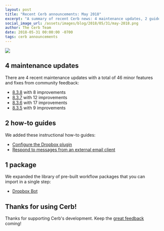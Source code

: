 ```yaml
---
layout: post
title: "Recent Cerb announcements: May 2018"
excerpt: "A summary of recent Cerb news: 4 maintenance updates, 2 guides, and 1 package."
social_image_url: /assets/images/blog/2018/05/31/may-2018.png
author: The Cerb Team
date: 2018-05-31 00:00:00 -0700
tags: cerb announcements
---
```


<div class="cerb-screenshot">
<img src="{{page.social_image_url}}" class="screenshot">
</div>

## 4 maintenance updates

There are 4 recent maintenance updates with a total of 46 minor features and fixes from community feedback:

* [8.3.8](/releases/8.3.8/) with 8 improvements
* [8.3.7](/releases/8.3.7/) with 12 improvements
* [8.3.6](/releases/8.3.6/) with 17 improvements
* [8.3.5](/releases/8.3.5/) with 9 improvements

## 2 how-to guides

We added these instructional how-to guides:

* [Configure the Dropbox plugin](/guides/integrations/dropbox/)
* [Respond to messages from an external email client](/guides/mail/relaying/)

## 1 package

We expanded the library of pre-built workflow packages that you can import in a single step:

* [Dropbox Bot](/packages/dropbox-bot/)

## Thanks for using Cerb!

Thanks for supporting Cerb's development.  Keep the [great feedback](https://github.com/jstanden/cerb/issues) coming!
